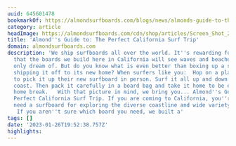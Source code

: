 ```yaml
---
uuid: 645601478
bookmarkOf: https://almondsurfboards.com/blogs/news/almonds-guide-to-the-perfect-california-surf-trip
category: article
headImage: https://almondsurfboards.com/cdn/shop/articles/Screen_Shot_2022-11-30_at_11.10.11_AM_1200x.jpg?v=1669836382
title: 'Almond''s Guide to: The Perfect California Surf Trip'
domain: almondsurfboards.com
description: 'We ship surfboards all over the world. It''s rewarding for us to know
  that the boards we build here in California will see waves and beaches that we can
  only dream of. But do you know what is even better than boxing up a surfboard and
  shipping it off to its new home? When surfers like you:  Hop on a plane to California
  to pick it up their new surfboard in person. Surf it all up and down the California
  coast. Then pack it carefully in a board bag and take it home to be enjoyed at your
  home break.   With that picture in mind, we bring you... Almond''s Guide to the
  Perfect California Surf Trip. If you are coming to California, you''re going to
  need a surfboard for exploring the diverse coastline and wide variety of waves.
   If you aren''t sure which board you need, we built a'
tags: []
date: '2023-01-26T19:52:38.757Z'
highlights:
---
```



